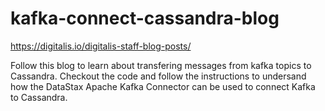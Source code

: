 # kafka-connect-cassandra-blog

https://digitalis.io/digitalis-staff-blog-posts/

Follow this blog to learn about transfering messages from kafka topics to Cassandra. Checkout the code and follow the instructions to undersand how the DataStax Apache Kafka Connector can be used to connect Kafka to Cassandra. 